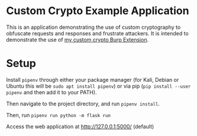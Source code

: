 # Custom Crypto Example Application

This is an application demonstrating the use of custom cryptography to obfuscate requests and responses and frustrate attackers. It is intended to demonstrate the use of [my custom crypto Burp Extension](https://github.com/MWR-CyberSec/custom-crypto-burp-extension).

# Setup

Install `pipenv` through either your package manager (for Kali, Debian or Ubuntu this will be `sudo apt install pipenv`) or via pip (`pip install --user pipenv` and then add it to your PATH).

Then navigate to the project directory, and run `pipenv install`.

Then, run `pipenv run python -m flask run`

Access the web application at http://127.0.0.1:5000/ (default)
